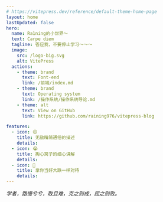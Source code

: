```yaml
---
# https://vitepress.dev/reference/default-theme-home-page
layout: home
lastUpdated: false
hero:
  name: Ra1ning的小世界～
  text: Carpe diem
  tagline: 答应我，不要停止学习～～～
  image:
    src: /logo-big.svg
    alt: VitePress
  actions:
    - theme: brand
      text: Font-end
      link: /前端/index.md
    - theme: brand
      text: Operating system
      link: /操作系统/操作系统导论.md
    - theme: alt
      text: View on GitHub
      link: https://github.com/raining976/vitepress-blog

features:
  - icon: 😊
    title: 无敌精简通俗的描述
    details: 
  - icon: 😭
    title: 掏心窝子的细心讲解
    details: 
  - icon: 🧎
    title: 拿你当好大跌一样对待
    details: 
---
```


*学者，路慢兮兮，取且难，克之则成，屈之则败。*

